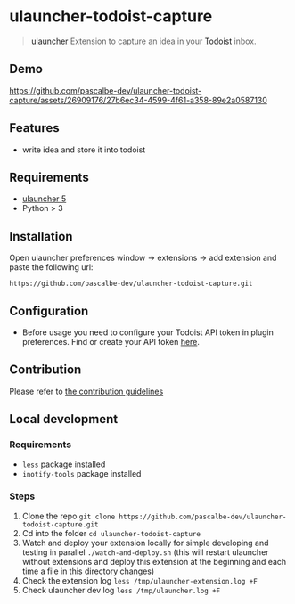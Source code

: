 # ulauncher-todoist-capture

> [ulauncher](https://ulauncher.io/) Extension to capture an idea in your [Todoist](https://todoist.com/) inbox.

## Demo

https://github.com/pascalbe-dev/ulauncher-todoist-capture/assets/26909176/27b6ec34-4599-4f61-a358-89e2a0587130

## Features

- write idea and store it into todoist

## Requirements

- [ulauncher 5](https://ulauncher.io/)
- Python > 3

## Installation

Open ulauncher preferences window -> extensions -> add extension and paste the following url:

`https://github.com/pascalbe-dev/ulauncher-todoist-capture.git`

## Configuration

- Before usage you need to configure your Todoist API token in plugin preferences. Find or create your API token [here](https://app.todoist.com/app/settings/integrations/developer).

## Contribution

Please refer to [the contribution guidelines](./CONTRIBUTING.md)

## Local development

### Requirements

- `less` package installed
- `inotify-tools` package installed

### Steps

1. Clone the repo `git clone https://github.com/pascalbe-dev/ulauncher-todoist-capture.git`
2. Cd into the folder `cd ulauncher-todoist-capture`
3. Watch and deploy your extension locally for simple developing and testing in parallel `./watch-and-deploy.sh` (this will restart ulauncher without extensions and deploy this extension at the beginning and each time a file in this directory changes)
4. Check the extension log `less /tmp/ulauncher-extension.log +F`
5. Check ulauncher dev log `less /tmp/ulauncher.log +F`
